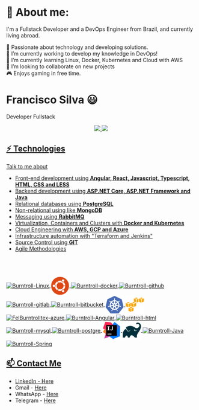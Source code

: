 # 💫 About me:

I'm a Fullstack Developer and a DevOps Engineer from Brazil, and currently living abroad. 

💜 Passionate about technology and developing solutions. <br>
🔭 I’m currently working to develop my knowledge in DevOps! <br>
🌱 I’m currently learning Linux, Docker, Kubernetes and Cloud with AWS <br>
👯 I’m looking to collaborate on new projects <br>
🎮 Enjoys gaming in free time. <br>

# Francisco Silva 😃
Developer Fullstack

<div align="center">
  <a href="https://github.com/burntroll">
  <img align="" height="190em" src="https://github-readme-stats.vercel.app/api?username=burntroll&show_icons=true&theme=dracula&include_all_commits=true&count_private=true"/>
  <img height="190em" width="" align="" src="https://github-readme-stats.vercel.app/api/top-langs/?username=burntroll&layout=compact&langs_count=7&theme=dracula"/>
</div>
  
 

## ⚡ Technologies
Talk to me about
- Front-end development using **Angular, React, Javascript, Typescript, HTML, CSS and LESS**
- Backend development using **ASP.NET Core, ASP.NET Framework and Java**
- Relational databases using **PostgreSQL**
- Non-relational using like **MongoDB**
- Messaging using **RabbitMQ**
- Virtualization, Containers and Clusters with **Docker and Kubernetes**
- Cloud Engineering with **AWS, GCP and Azure**
- Infrastructure automation with "Terraform and Jenkins"
- Source Control using **GIT**
- Agile Methodologies
  
  
<div style="display: inline_block"><br>
  <br>
  <br>
<img align="center" alt="Burntroll-Linux" height="50" width="50" src="https://cdn.jsdelivr.net/gh/devicons/devicon/icons/linux/linux-original.svg" />
<img align="center" alt="Burntroll-Ubuntu" height="50" width="50" src="https://github.com/devicons/devicon/blob/master/icons/ubuntu/ubuntu-plain.svg" />
<img align="center" alt="Burntroll-docker" height="50" width="50" src="https://cdn.jsdelivr.net/gh/devicons/devicon/icons/docker/docker-original.svg" />
<img align="center" alt="Burntroll-github" height="50" width="50" src="https://cdn.jsdelivr.net/gh/devicons/devicon/icons/github/github-original.svg" />
<img align="center" alt="Burntroll-gitlab" height="50" width="50" src="https://cdn.jsdelivr.net/gh/devicons/devicon/icons/gitlab/gitlab-original.svg" />
<img align="center" alt="Burntroll-bitbucket" height="50" width="50" src="https://cdn.jsdelivr.net/gh/devicons/devicon/icons/bitbucket/bitbucket-original.svg" />
<img align="center" alt="Burntroll-kubernetes" height="50" width="50" src="https://github.com/devicons/devicon/blob/master/icons/kubernetes/kubernetes-plain.svg" />
<img align="center" alt="Burntroll-aws" height="50" width="50" src="https://github.com/devicons/devicon/blob/master/icons/amazonwebservices/amazonwebservices-original.svg" />
<img align="center" alt="FelBurntrolltex-azure" height="50" width="50" src="https://cdn.jsdelivr.net/gh/devicons/devicon/icons/azure/azure-original.svg" />
<img align="center" alt="Burntroll-Angular" height="50" width="50" src="https://cdn.jsdelivr.net/gh/devicons/devicon/icons/angularjs/angularjs-original.svg" />
<img align="center" alt="Burntroll-html" height="50" width="50" src="https://cdn.jsdelivr.net/gh/devicons/devicon/icons/html5/html5-original.svg" />  
<img align="center" alt="Burntroll-mysql" height="50" width="50" src="https://cdn.jsdelivr.net/gh/devicons/devicon/icons/mysql/mysql-original.svg" />
<img align="center" alt="Burntroll-postgre" height="50" width="50" src="https://cdn.jsdelivr.net/gh/devicons/devicon/icons/postgresql/postgresql-original.svg" />
<img align="center" alt="Burntroll-Intellij" height="50" width="50" src="https://github.com/devicons/devicon/blob/master/icons/intellij/intellij-original.svg" />
<img align="center" alt="Burntroll-Gradle" height="50" width="50" src="https://github.com/devicons/devicon/blob/master/icons/gradle/gradle-plain.svg" />
<img align="center" alt="Burntroll-Java" height="50" width="50" src="https://cdn.jsdelivr.net/gh/devicons/devicon/icons/java/java-original.svg" />
<img align="center" alt="Burntroll-Spring" height="50" width="50" src="https://cdn.jsdelivr.net/gh/devicons/devicon/icons/spring/spring-original-wordmark.svg" />


  
</div>
  
## 📫 Contact Me
- LinkedIn - [Here](https://www.linkedin.com/in/francisco-silva-dev/)
- Gmail - [Here](mailto:francisco.silva.dev@gmail.com)
- WhatsApp - [Here](https://api.whatsapp.com/send?phone=79855355415)
- Telegram - [Here](https://t.me/+79855355415)
